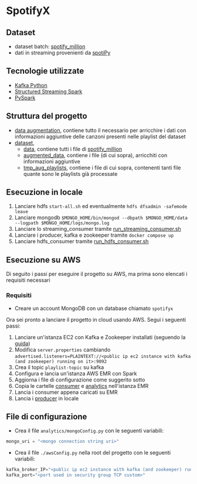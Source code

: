 # SpotifyX

## Dataset
- dataset batch: [spotify_million](https://www.kaggle.com/datasets/himanshuwagh/spotify-million)
- dati in streaming provenienti da [spotiPy](https://spotipy.readthedocs.io/en/2.22.1/?highlight=playlist#examples)

## Tecnologie utilizzate
- [Kafka Python](https://kafka-python.readthedocs.io/en/master/index.html)
- [Structured Streaming Spark](https://spark.apache.org/docs/latest/structured-streaming-programming-guide.html)
- [PySpark](https://spark.apache.org/docs/latest/api/python/getting_started/index.html)

## Struttura del progetto
- [data augmentation](./dataAugmentation), contiene tutto il necessario per arricchire i dati con informazioni aggiuntive delle canzoni presenti nelle playlist del dataset
- [dataset](./dataset/), 
  - [data](./dataset/data), contiene tutti i file di [spotify_million](https://www.kaggle.com/datasets/himanshuwagh/spotify-million)
  - [augmented_data](./dataset/augmented_data), contiene i file (di cui sopra), arricchiti con informazioni aggiuntive
  - [tmp_aug_playlists](./dataset/tmp_aug_playlists/), contiene i file di cui sopra, contenenti tanti file quante sono le playlists già processate

## Esecuzione in locale

1. Lanciare hdfs `start-all.sh` ed eventualmente `hdfs dfsadmin -safemode leave`
2. Lanciare mongodb ```$MONGO_HOME/bin/mongod --dbpath $MONGO_HOME/data --logpath $MONGO_HOME/logs/mongo.log```
3. Lanciare lo streaming_consumer tramite [run_streaming_consumer.sh](./consumer/run_streaming_consumer.sh)
4. Lanciare i producer, kafka e zookeeper tramite `docker compose up`
5. Lanciare hdfs_consumer tramite [run_hdfs_consumer.sh](./consumer/run_hdfs_consumer.sh)

## Esecuzione su AWS
Di seguito i passi per eseguire il progetto su AWS, ma prima sono elencati i requisiti necessari

### Requisiti
- Creare un account MongoDB con un database chiamato `spotifyx`

Ora sei pronto a lanciare il progetto in cloud usando AWS. Segui i seguenti passi:
1. Lanciare un'istanza EC2 con Kafka e Zookeeper installati (seguendo la [guida](https://medium.com/@khasnobis.sanjit890/installing-apache-kafka-in-aws-ec2-instance-own-your-kafka-server-for-0-0992-per-hour-32cd78e7cf27))
2. Modifica `server.properties` cambiando `advertised.listeners=PLAINTEXT://<public ip ec2 instance with kafka (and zookeeper) running on it>:9092`
3. Crea il topic `playlist-topic` su kafka
4. Configura e lancia un'istanza AWS EMR con Spark
5. Aggiorna i file di configurazione come suggerito sotto 
6. Copia le cartelle [consumer](./consumer/) e [analytics](./analytics/) nell'istanza EMR
7. Lancia i consumer appena caricati su EMR
8. Lancia i [producer](./producers/) in locale

## File di configurazione
- Crea il file `analytics/mongoConfig.py` con le seguenti variabili:
```python
mongo_uri = "<mongo connection string uri>"
```
- Crea il file `./awsConfig.py` nella root del progetto con le seguenti variabili:
```python
kafka_broker_IP="<public ip ec2 instance with kafka (and zookeeper) running on it>"
kafka_port="<port used in security group TCP custom>"
```
